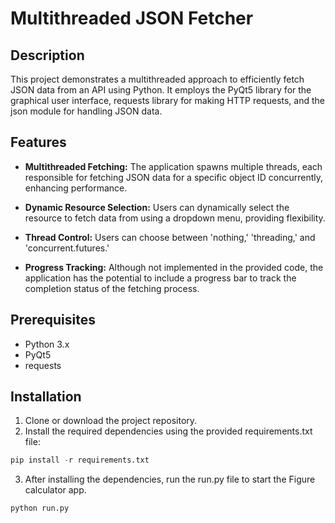 # Multithreaded JSON Fetcher

## Description

This project demonstrates a multithreaded approach to efficiently fetch JSON data from an API using Python. It employs the PyQt5 library for the graphical user interface, requests library for making HTTP requests, and the json module for handling JSON data.

## Features

- **Multithreaded Fetching:** The application spawns multiple threads, each responsible for fetching JSON data for a specific object ID concurrently, enhancing performance.

- **Dynamic Resource Selection:** Users can dynamically select the resource to fetch data from using a dropdown menu, providing flexibility.

- **Thread Control:** Users can choose between 'nothing,' 'threading,' and 'concurrent.futures.'

- **Progress Tracking:** Although not implemented in the provided code, the application has the potential to include a progress bar to track the completion status of the fetching process.

## Prerequisites

- Python 3.x
- PyQt5
- requests

## Installation

1. Clone or download the project repository.
2. Install the required dependencies using the provided requirements.txt file:

```py
pip install -r requirements.txt
```
3. After installing the dependencies, run the run.py file to start the Figure calculator app.
```py
python run.py
```